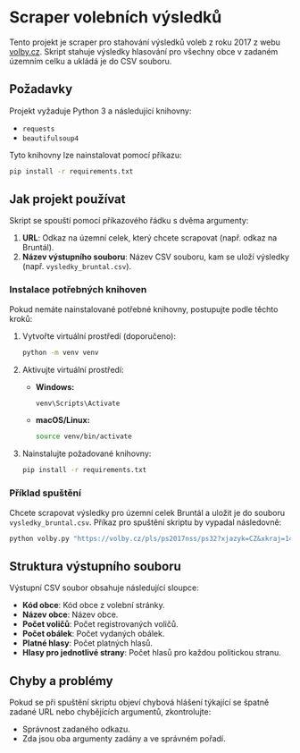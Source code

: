 # Scraper volebních výsledků

Tento projekt je scraper pro stahování výsledků voleb z roku 2017 z webu [volby.cz](https://volby.cz). 
Skript stahuje výsledky hlasování pro všechny obce v zadaném územním celku a ukládá je do CSV souboru.

## Požadavky

Projekt vyžaduje Python 3 a následující knihovny:
- `requests`
- `beautifulsoup4`

Tyto knihovny lze nainstalovat pomocí příkazu:
```bash
pip install -r requirements.txt
```

## Jak projekt používat

Skript se spouští pomocí příkazového řádku s dvěma argumenty:
1. **URL**: Odkaz na územní celek, který chcete scrapovat (např. odkaz na Bruntál).
2. **Název výstupního souboru**: Název CSV souboru, kam se uloží výsledky (např. `vysledky_bruntal.csv`).

### Instalace potřebných knihoven

Pokud nemáte nainstalované potřebné knihovny, postupujte podle těchto kroků:

1. Vytvořte virtuální prostředí (doporučeno):
   ```bash
   python -m venv venv
   ```

2. Aktivujte virtuální prostředí:
   - **Windows:**
     ```bash
     venv\Scripts\Activate
     ```
   - **macOS/Linux:**
     ```bash
     source venv/bin/activate
     ```

3. Nainstalujte požadované knihovny:
   ```bash
   pip install -r requirements.txt
   ```

### Příklad spuštění

Chcete scrapovat výsledky pro územní celek Bruntál a uložit je do souboru `vysledky_bruntal.csv`. Příkaz pro spuštění skriptu by vypadal následovně:

```bash
python volby.py "https://volby.cz/pls/ps2017nss/ps32?xjazyk=CZ&xkraj=14&xnumnuts=8101" "vysledky_bruntal.csv"
```

## Struktura výstupního souboru

Výstupní CSV soubor obsahuje následující sloupce:
- **Kód obce**: Kód obce z volební stránky.
- **Název obce**: Název obce.
- **Počet voličů**: Počet registrovaných voličů.
- **Počet obálek**: Počet vydaných obálek.
- **Platné hlasy**: Počet platných hlasů.
- **Hlasy pro jednotlivé strany**: Počet hlasů pro každou politickou stranu.

## Chyby a problémy

Pokud se při spuštění skriptu objeví chybová hlášení týkající se špatně zadané URL nebo chybějících argumentů, zkontrolujte:
- Správnost zadaného odkazu.
- Zda jsou oba argumenty zadány a ve správném pořadí.
